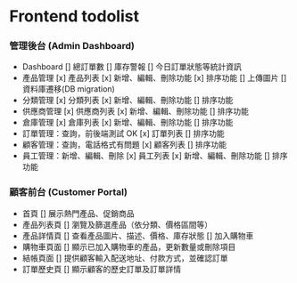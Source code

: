 # Frontend todolist

### 管理後台 (Admin Dashboard)

- Dashboard
  [] 總訂單數
  [] 庫存警報
  [] 今日訂單狀態等統計資訊
- 產品管理
  [x] 產品列表
  [x] 新增、編輯、刪除功能
  [x] 排序功能
  [] 上傳圖片
  [] 資料庫遷移(DB migration)
- 分類管理
  [x] 分類列表
  [x] 新增、編輯、刪除功能
  [] 排序功能
- 供應商管理
  [x] 供應商列表
  [x] 新增、編輯、刪除功能
  [] 排序功能
- 倉庫管理
  [x] 倉庫列表
  [x] 新增、編輯、刪除功能
  [] 排序功能
- 訂單管理：查詢，前後端測試 OK
  [x] 訂單列表
  [] 排序功能
- 顧客管理：查詢，電話格式有問題
  [x] 顧客列表
  [] 排序功能
- 員工管理：新增、編輯、刪除
  [x] 員工列表
  [x] 新增、編輯、刪除功能
  [] 排序功能

### 顧客前台 (Customer Portal)

- 首頁
  [] 展示熱門產品、促銷商品
- 產品列表頁
  [] 瀏覽及篩選產品（依分類、價格區間等）
- 產品詳情頁
  [] 查看產品圖片、描述、價格、庫存狀態
  [] 加入購物車
- 購物車頁面
  [] 顯示已加入購物車的產品，更新數量或刪除項目
- 結帳頁面
  [] 提供顧客輸入配送地址、付款方式，並確認訂單
- 訂單歷史頁
  [] 顯示顧客的歷史訂單及訂單詳情
